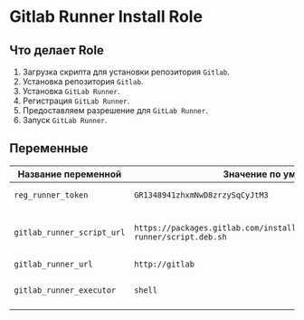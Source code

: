 # Gitlab Runner Install Role
## Что делает Role
1. Загрузка скрипта для установки репозитория `Gitlab`.
2. Установка репозитория `Gitlab`.
3. Установка `GitLab Runner`.
4. Регистрация `GitLab Runner`.
5. Предоставляем разрешение для `GitLab Runner`.
6. Запуск `GitLab Runner`.

## Переменные

| Название переменной | Значение по умолчанию | Описание |
| --- | --- | --- |
| `reg_runner_token` | `GR1348941zhxmNwD8zrzySqCyJtM3` | Токен для GitLab Runner |
| `gitlab_runner_script_url` | `https://packages.gitlab.com/install/repositories/runner/gitlab-runner/script.deb.sh` | Установочный скрипт репозитория GitLab Runner  |
| `gitlab_runner_url` | `http://gitlab` | URL Gitlab |
| `gitlab_runner_executor` | `shell` | Режим executor для GitLab Runner |